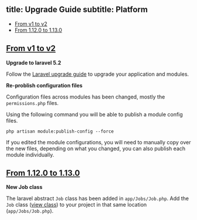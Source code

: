 title: Upgrade Guide
subtitle: Platform
-------


- [From v1 to v2](#upgrade-2.0)
- [From 1.12.0 to 1.13.0](#upgrade-1.13.0)



## <a name="upgrade-2.0" class="anchor" href="#upgrade-2.0">From v1 to **v2**</a>

**Upgrade to laravel 5.2**

Follow the [Laravel upgrade guide](https://laravel.com/docs/5.2/upgrade#upgrade-5.2.0) to upgrade your application and modules.

**Re-problish configuration files**

Configuration files across modules has been changed, mostly the `permissions.php` files.

Using the following command you will be able to publish a module config files.

``` .language-bash
php artisan module:publish-config --force
```

If you edited the module configurations, you will need to manually copy over the new files, depending on what you changed, you can also publish each module individually.



## <a name="upgrade-1.13.0" class="anchor" href="#upgrade-1.13.0">From 1.12.0 to **1.13.0**</a>

**New Job class**

The laravel abstract `Job` class has been added in `app/Jobs/Job.php`. Add the `Job` class ([view class](https://github.com/AsgardCms/Platform/blob/master/app/Jobs/Job.php)) to your project in that same location (`app/Jobs/Job.php`).
